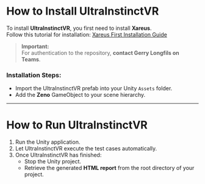 # How to Install UltraInstinctVR

To install **UltraInstinctVR**, you first need to install **Xareus**.  
Follow this tutorial for installation: [Xareus First Installation Guide](https://xareus.insa-rennes.fr/tutorials/firstinstallation.html)

> **Important:**  
> For authentication to the repository, **contact Gerry Longfils on Teams**.

### Installation Steps:

- Import the UltraInstinctVR prefab into your Unity `Assets` folder.
- Add the **Zeno** GameObject to your scene hierarchy.

---

# How to Run UltraInstinctVR

1. Run the Unity application.
2. Let UltraInstinctVR execute the test cases automatically.
3. Once UltraInstinctVR has finished:
   - Stop the Unity project.
   - Retrieve the generated **HTML report** from the root directory of your project.


 